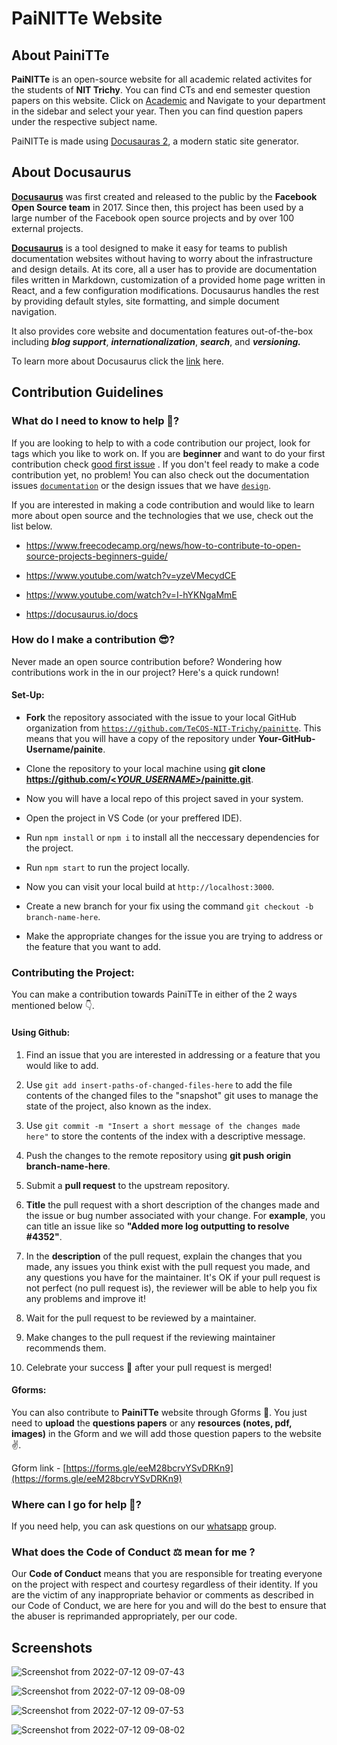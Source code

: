 # PaiNITTe Website

## About PainiTTe

**PaiNITTe** is an open-source website for all academic related activites for the students of **NIT Trichy**. You can find CTs and end semester question papers on this website. Click on [Academic](https://technical-council-nitt.github.io/painite-tc/docs/intro) and Navigate to your department in the sidebar and select your year. Then you can find question papers under the respective subject name.

PaiNITTe is made using [Docusauras 2](https://docusaurus.io/), a modern static site generator.

## About Docusaurus

**[Docusaurus](https://docusaurus.io/)** was first created and released to the public by the **Facebook Open Source team** in 2017. Since then, this project has been used by a large number of the Facebook open source projects and by over 100 external projects.

**[Docusaurus](https://docusaurus.io/)** is a tool designed to make it easy for teams to publish documentation websites without having to worry about the infrastructure and design details. At its core, all a user has to provide are documentation files written in Markdown, customization of a provided home page written in React, and a few configuration modifications. Docusaurus handles the rest by providing default styles, site formatting, and simple document navigation.

It also provides core website and documentation features out-of-the-box including **_blog support_**, **_internationalization_**, **_search_**, and **_versioning._**

To learn more about Docusaurus click the [link](https://docusaurus.io/blog/2017/12/14/introducing-docusaurus) here.

## Contribution Guidelines

### What do I need to know to help 🤔?

If you are looking to help to with a code contribution our project, look for tags which you like to work on. If you are **beginner** and want to do your first contribution check [good first issue](https://github.com/TeCOS-NIT-Trichy/painitte/labels/good%20first%20issue) . If you don't feel ready to make a code contribution yet, no problem! You can also check out the documentation issues [`documentation`](https://github.com/TeCOS-NIT-Trichy/painitte/labels/documentation) or the design issues that we have [`design`](https://github.com/TeCOS-NIT-Trichy/painitte/labels/design).

If you are interested in making a code contribution and would like to learn more about open source and the technologies that we use, check out the list below.

- https://www.freecodecamp.org/news/how-to-contribute-to-open-source-projects-beginners-guide/

- https://www.youtube.com/watch?v=yzeVMecydCE

- https://www.youtube.com/watch?v=I-hYKNgaMmE

- https://docusaurus.io/docs

### How do I make a contribution 😎?

Never made an open source contribution before? Wondering how contributions work in the in our project? Here's a quick rundown!

#### Set-Up:

- **Fork** the repository associated with the issue to your local GitHub organization from [`https://github.com/TeCOS-NIT-Trichy/painitte`](https://github.com/TeCOS-NIT-Trichy/painitte). This means that you will have a copy of the repository under **Your-GitHub-Username/painite**.

- Clone the repository to your local machine using **git clone [https://github.com/<_YOUR_USERNAME_>/painitte.git](https://github.com/github-username/repository-name.git)**.

- Now you will have a local repo of this project saved in your system.

- Open the project in VS Code (or your preffered IDE).

- Run `npm install` or `npm i` to install all the neccessary dependencies for the project.

- Run `npm start` to run the project locally.

- Now you can visit your local build at `http://localhost:3000`.

- Create a new branch for your fix using the command `git checkout -b branch-name-here`.

- Make the appropriate changes for the issue you are trying to address or the feature that you want to add.

### Contributing the Project:

You can make a contribution towards PainiTTe in either of the 2 ways mentioned below 👇.

#### Using Github:

1. Find an issue that you are interested in addressing or a feature that you would like to add.

2. Use `git add insert-paths-of-changed-files-here` to add the file contents of the changed files to the "snapshot" git uses to manage the state of the project, also known as the index.

3. Use `git commit -m "Insert a short message of the changes made here"` to store the contents of the index with a descriptive message.

4. Push the changes to the remote repository using **git push origin branch-name-here**.

5. Submit a **pull request** to the upstream repository.

6. **Title** the pull request with a short description of the changes made and the issue or bug number associated with your change. For **example**, you can title an issue like so **"Added more log outputting to resolve #4352"**.

7. In the **description** of the pull request, explain the changes that you made, any issues you think exist with the pull request you made, and any questions you have for the maintainer. It's OK if your pull request is not perfect (no pull request is), the reviewer will be able to help you fix any problems and improve it!

8. Wait for the pull request to be reviewed by a maintainer.

9. Make changes to the pull request if the reviewing maintainer recommends them.

10. Celebrate your success 🥳 after your pull request is merged!

#### Gforms:

You can also contribute to **PainiTTe** website through Gforms 🤔. You just need to **upload** the **questions papers** or any **resources (notes, pdf, images)** in the Gform and we will add those question papers to the website✌️.

Gform link - [https://forms.gle/eeM28bcrvYSvDRKn9](https://forms.gle/eeM28bcrvYSvDRKn9)

### Where can I go for help 🤨?

If you need help, you can ask questions on our [whatsapp](https://chat.whatsapp.com/CQ0LXqibJjCESfdnWrIbRR) group.

### What does the Code of Conduct ⚖️ mean for me ?

Our **Code of Conduct** means that you are responsible for treating everyone on the project with respect and courtesy regardless of their identity. If you are the victim of any inappropriate behavior or comments as described in our Code of Conduct, we are here for you and will do the best to ensure that the abuser is reprimanded appropriately, per our code.

## Screenshots

![Screenshot from 2022-07-12 09-07-43](https://user-images.githubusercontent.com/33419526/178404398-7998dac2-4109-48e3-b3b2-de4b8b81db06.png)

![Screenshot from 2022-07-12 09-08-09](https://user-images.githubusercontent.com/33419526/178404422-91d01e33-13c1-420a-aa8d-2f8759db00d9.png)

![Screenshot from 2022-07-12 09-07-53](https://user-images.githubusercontent.com/33419526/178404409-b1edabc8-7ca3-4a41-adb6-5d1f5bd999b0.png)

![Screenshot from 2022-07-12 09-08-02](https://user-images.githubusercontent.com/33419526/178404417-dd064754-fb84-436d-a95f-d713d22892f1.png)
